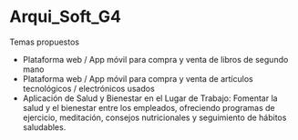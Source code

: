 # Arqui_Soft_G4

Temas propuestos
- Plataforma web / App móvil para compra y venta de libros de segundo mano
- Plataforma web / App móvil para compra y venta de artículos tecnológicos / electrónicos usados
- Aplicación de Salud y Bienestar en el Lugar de Trabajo: Fomentar la salud y el bienestar entre los empleados, ofreciendo programas de ejercicio, meditación, consejos nutricionales y seguimiento de hábitos saludables.
